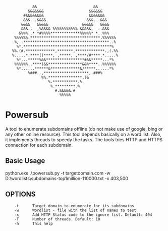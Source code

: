                 &&                         &&               
              &&&&&&&                    &&&&&&             
            #&&&&&&&&                    &&&&&&&            
            &&&. .&&&&                  &&&. .&&&           
           &&&&   &&&&&               &&&&&   &&&&          
           &&&..  ,%&&&& %%%%%%%%%%% &&&&&,  ..&&&          
          &%%%..* *#%%%%*************%%%%%* *..%%%          
        %%%%%%.*******************************.%%%%%%       
        %,..**************************************..%       
         %*.***************************************%        
       %%.(#.*************,*******,*************.,(.%%      
       %..,,.*.****((****, ,*****, ,****/#****.*..,..%      
         %*...*****%&&*****************#&&*****...*%        
        %%%%%%..****(&&***************&&%****..%%%%%%       
         %*......******&*************&/*****......*%        
              %###..,********************,.###%             
                    %%.***************.(&                   
                       %.***********.%                      
                        %.*********.%                       
                          #.&&&&&.#                         
                            %%%%%                           
# Powersub
A tool to enumerate subdomains offline (do not make use of google, bing or any other online resource). This tool depends basically on a word list. Also, it implements threads to speedy the tasks. The tools tries HTTP and HTTPS connection for each subdomain.

## Basic Usage
python.exe .\powersub.py -t targetdomain.com -w D:\wordlists\subdomains-top1million-110000.txt -x 403,500

## OPTIONS
        -t      Target domain to enumerate for its subdomains
        -w      Wordlist - file with the list of names to test
        -x      Add HTTP Status code to the ignore list. Default: 404
        -T      Number of threads. Default: 10
        -h      This help

